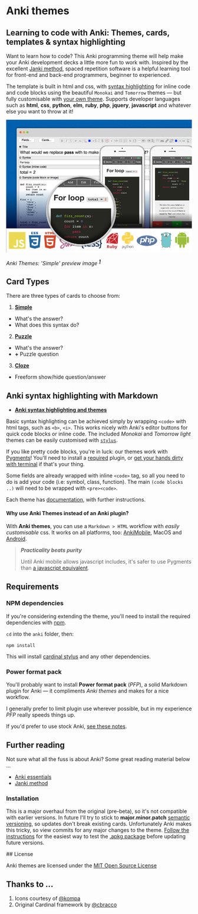 # Anki themes
## Learning to code with Anki: Themes, cards, templates & syntax highlighting

Want to learn how to code? This Anki programming theme will help make your Anki development decks a little more fun to work with. Inspired by the excellent [Janki method](#further-reading), spaced repetition software is a helpful learning tool for front-end and back-end programmers, beginner to experienced.

The template is built in html and css, with [syntax highlighting](./dist/themes/assets/css/README.md) for inline code and code blocks using the beautiful `Monokai` and `Tomorrow` themes — but fully customisable with [your own theme](http://color-themes.com/). Supports developer languages such as **html**, **css**, **python**, **elm**, **ruby**, **php**, **jquery**, **javascript** and whatever else you want to throw at it!

![Preview image](./preview.png)

*Anki Themes: 'Simple' preview image* <sup><strong><em>[1](#other-notes)</em></strong></sup>



## Card Types

There are three types of cards to choose from:

1. **[Simple](./dist/themes/simple/README.md)**
  - What's the answer?
  - What does this syntax do?
2. **[Puzzle](./dist/themes/puzzle/README.md)**
  - What's the answer?
  - **+** Puzzle question
3. **[Cloze](./dist/themes/cloze/README.md)**
  - Freeform show/hide question/answer



## Anki syntax highlighting with Markdown

- **[Anki syntax highlighting and themes](./dist/themes/assets/README.md)**

Basic syntax highlighting can be achieved simply by wrapping `<code>` with html tags, such as `<b>`, `<i>`. This works nicely with Anki's editor buttons for quick code blocks or inline code. The included *Monokai* and *Tomorrow light* themes can be easily customised with [`stylus`](http://stylus-lang.com/).

If you like pretty code blocks, you're in luck: our themes work with [Pygments](http://pygments.org/)! You'll need to install a [required](#requirements) plugin, or [get your hands dirty with terminal](http://pygments.org/docs/cmdline/) if that's your thing.

Some fields are already wrapped with inline `<code>` tag, so all you need to do is add your code (i.e: symbol, class, function). The main `(code blocks ..)` will need to be wrapped with `<pre><code>`.

Each theme has [documentation](./dist/themes/simple/README.md), with further instructions.


#### Why use Anki Themes instead of an Anki plugin?

With **Anki themes**, you can use a `Markdown > HTML` workflow with *easily customisable* css. It works on all platforms, too: [AnkiMobile](http://ankisrs.net/docs/AnkiMobile.html), MacOS and [Android](https://github.com/ankidroid/Anki-Android).

> ***Practicality beats purity***
>
> Until Anki mobile allows javascript includes, it's safer to use Pygments than [a javascript equivalent](https://highlightjs.org/).



## Requirements

### NPM dependencies

If you're considering extending the theme, you'll need to install the required dependencies with [npm](https://www.npmjs.com/).

`cd` into the `anki` folder, then:

```node
npm install
```

This will install [cardinal stylus](https://github.com/badlydrawnrob/cardinal-stylus) and any other dependencies.

### Power format pack

You'll probably want to install **Power format pack** (_PFP_), a solid Markdown plugin for Anki — it compliments *Anki themes* and makes for a nice workflow.

I generally prefer to limit plugin use wherever possible, but in my experience _PFP_ really speeds things up.

If you'd prefer to use stock Anki, [see these notes](./dist/themes/assets/css/README.md#automatic-syntax-highlighting-with-pygments).



## Further reading

Not sure what all the fuss is about Anki? Some great reading material below ...

- [Anki essentials](http://alexvermeer.com/anki-essentials/)
- [Janki method](http://www.jackkinsella.ie/2011/12/05/janki-method.html)

### Installation

This is a major overhaul from the original (pre-beta), so it's not compatible with earlier versions. In future I'll try to stick to **major.minor.patch** [semantic versioning](http://semver.org), so updates don't break existing cards. Unfortunately Anki makes this tricky, so view commits for any major changes to the theme. [Follow the instructions](./dist/deck/README.md) for the easiest way to test the [.apkg package](./dist/deck) before updating future versions.



## License

Anki themes are licensed under the [MIT Open Source License](./license.md)



## Thanks to ...

1. Icons courtesy of [@kompa](http://devicon.fr)
2. Original Cardinal framework by [@cbracco](https://github.com/cbracco)

